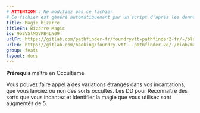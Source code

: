 ```yaml
---
# ATTENTION : Ne modifiez pas ce fichier
# Ce fichier est généré automatiquement par un script d'après les données du module Foundry VTT officiel et de sa traduction
title: Magie bizarre
titleEn: Bizarre Magic
id: 9o2VSlMQVPB4LN09
urlFr: https://gitlab.com/pathfinder-fr/foundryvtt-pathfinder2-fr/-/blob/master/data/feats/9o2VSlMQVPB4LN09.htm
urlEn: https://gitlab.com/hooking/foundry-vtt---pathfinder-2e/-/blob/master/packs/data/feats.db/bizarre-magic.json
group: feats
layout: dons
---
```

**Prérequis** maître en Occultisme

Vous pouvez faire appel à des variations étranges dans vos incantations, que vous lanciez ou non des sorts occultes. Les DD pour Reconnaître des sorts que vous incantez et Identifier la magie que vous utilisez sont augmentés de 5.



